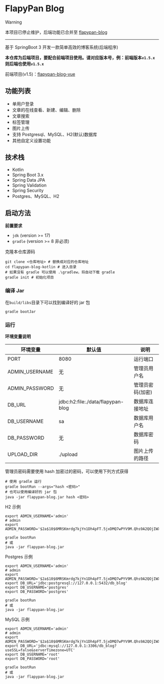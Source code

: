 # FlapyPan Blog

> [!WARNING]
> 本项目已停止维护，后端功能已合并至 [flapypan-blog](https://github.com/FlapyPan/flapypan-blog)

---

基于 SpringBoot 3 开发一款简单高效的博客系统(后端程序)

**本仓库为后端项目，要配合前端项目使用。请对应版本号，例：前端版本`v1.5.x`则后端也使用`v1.5.x`**

前端项目(v1.5)：[flapypan-blog-vue](https://github.com/FlapyPan/flapypan-blog/tree/v1.5)

## 功能列表

- 单用户登录
- 文章的在线查看、新建、编辑、删除
- 文章搜索
- 标签管理
- 图片上传
- 支持 Postgresql、MySQL、H2(默认)数据库
- 其他自定义设置功能

## 技术栈

- Kotlin
- Spring Boot 3.x
- Spring Data JPA
- Spring Validation
- Spring Security
- Postgres、MySQL、H2

## 启动方法

**前置要求**

- `jdk` (version >= 17)
- `gradle` (version >= 8 非必须)

克隆本仓库源码

```shell
git clone <仓库地址> # 替换成对应的仓库地址
cd flapypan-blog-kotlin # 进入目录
# 如果没有 gradle 可以使用 .\gradlew，将自动下载 gradle
gradle init # 初始化项目
```

### 编译 Jar

在`build/libs`目录下可以找到编译好的 jar 包

```shell
gradle bootJar
```

### 运行

**环境变量说明**

| 环境变量           | 默认值                               | 说明        |
|----------------|-----------------------------------|-----------|
| PORT           | 8080                              | 运行端口      |
| ADMIN_USERNAME | 无                                 | 管理员用户名    |
| ADMIN_PASSWORD | 无                                 | 管理员密码(加密) |
| DB_URL         | jdbc:h2:file:./data/flapypan-blog | 数据库连接地址   |
| DB_USERNAME    | sa                                | 数据库用户名    |
| DB_PASSWORD    | 无                                 | 数据库密码     |
| UPLOAD_DIR     | ./upload                          | 图片上传的路径   |

管理员密码需要使用 hash 加密过的密码，可以使用下列方式获得

```shell
# 使用 gradle 运行
gradle bootRun --args="hash <密码>"
# 也可以使用编译好的 jar 包
java -jar flapypan-blog.jar hash <密码>
```

H2 示例

```shell
export ADMIN_USERNAME='admin'
# admin
export ADMIN_PASSWORD='$2a$10$6MRSKmrdg7kjYn1Dh4pFT.5jxDMQ7wPYV9M.Qhs9A2QOjIWX.DFDi'

gradle bootRun
# 或
java -jar flapypan-blog.jar
```

Postgres 示例

```shell
export ADMIN_USERNAME='admin'
# admin
export ADMIN_PASSWORD='$2a$10$6MRSKmrdg7kjYn1Dh4pFT.5jxDMQ7wPYV9M.Qhs9A2QOjIWX.DFDi'
export DB_URL='jdbc:postgresql://127.0.0.1:5432/db_blog'
export DB_USERNAME='postgres'
export DB_PASSWORD='postgres'

gradle bootRun
# 或
java -jar flapypan-blog.jar
```

MySQL 示例

```shell
export ADMIN_USERNAME='admin'
# admin
export ADMIN_PASSWORD='$2a$10$6MRSKmrdg7kjYn1Dh4pFT.5jxDMQ7wPYV9M.Qhs9A2QOjIWX.DFDi'
export DB_URL='jdbc:mysql://127.0.0.1:3306/db_blog?useSSL=false&serverTimezone=UTC'
export DB_USERNAME='root'
export DB_PASSWORD='root'

gradle bootRun
# 或
java -jar flapypan-blog.jar
```
